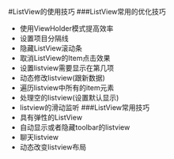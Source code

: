 #ListView的使用技巧
###ListView常用的优化技巧
* 使用ViewHolder模式提高效率
*  设置项目分隔线
*  隐藏ListView滚动条
*  取消ListView的Item点击效果
*  设置listview需要显示在第几项
*  动态修改listview(跟新数据)
*  遍历listview中所有的item元素
*  处理空的listview(设置默认显示)
*  listview的滑动监听
###ListView常用技巧
* 具有弹性的ListView
* 自动显示或者隐藏toolbar的listview
* 聊天listview
* 动态改变listview布局


